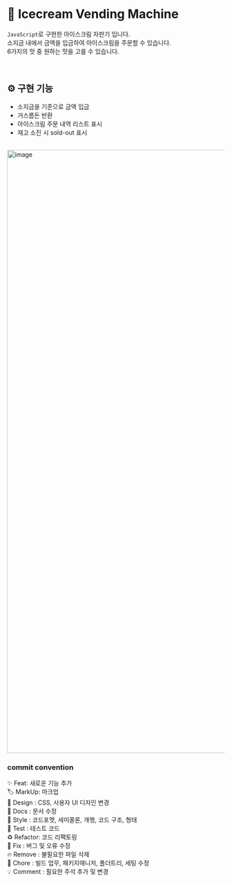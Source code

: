 # :icecream: Icecream Vending Machine
`JavaScript`로 구현한 아이스크림 자판기 입니다.    
소지금 내에서 금액을 입금하여 아이스크림을 주문할 수 있습니다.    
6가지의 맛 중 원하는 맛을 고를 수 있습니다.

<br>

## :gear: 구현 기능
- 소지금을 기준으로 금액 입금
- 거스름돈 반환
- 아이스크림 주문 내역 리스트 표시
- 재고 소진 시 sold-out 표시

<br>

<img width="1397" alt="image" src="https://github.com/ming-Jo/icecream-vendingmachine/assets/112460344/a76ddaef-a4e3-4b57-a208-ed4ad33aa4c0">


### commit convention
:sparkles: Feat: 새로운 기능 추가 <br />
:label: MarkUp: 마크업 <br />
:lipstick: Design : CSS, 사용자 UI 디자인 변경 <br />
:memo: Docs : 문서 수정 <br />
:art: Style : 코드포맷, 세미콜론, 개행, 코드 구조, 형태 <br />
:thinking: Test : 테스트 코드 <br />
:recycle: Refactor: 코드 리팩토링 <br />
:bug: Fix : 버그 및 오류 수정 <br />
:fire: Remove : 불필요한 파일 삭제 <br />
:hammer: Chore : 빌드 업무, 패키지매니저, 폴더트리, 세팅 수정 <br />
:bulb: Comment : 필요한 주석 추가 및 변경 <br />
